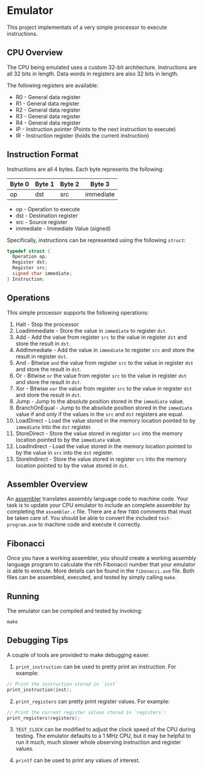 Emulator
========

This project implementats of a very simple processor to execute instructions.

CPU Overview
------------

The CPU being emulated uses a custom 32-bit architecture. Instructions are all 32 bits in length. Data words in registers are also 32 bits in length.

The following registers are available:

- R0 - General data register
- R1 - General data register
- R2 - General data register
- R3 - General data register
- R4 - General data register
- IP - Instruction pointer (Points to the next instruction to execute)
- IR - Instruction register (holds the current instruction)

Instruction Format
------------------

Instructions are all 4 bytes. Each byte represents the following:

| Byte 0      | Byte 1    | Byte 2    | Byte 3    |
|-------------|-----------|-----------|-----------|
| op          | dst       | src       | immediate |

- op - Operation to execute
- dst - Destination register
- src - Source register
- immediate - Immediate Value (signed)

Specifically, instructions can be represented using the following `struct`:

```c
typedef struct {
  Operation op;
  Register dst;
  Register src;
  signed char immediate;
} Instruction;
```

Operations
----------

This simple processor supports the following operations:

1. Halt - Stop the processor
2. LoadImmediate - Store the value in `immediate` to register `dst`.
3. Add - Add the value from register `src` to the value in register `dst` and store the result in `dst`.
4. AddImmediate - Add the value in `immediate` to register `src` and store the result in register `dst`.
5. And - Bitwise `and` the value from register `src` to the value in register `dst` and store the result in `dst`.
6. Or - Bitwise `or` the value from register `src` to the value in register `dst` and store the result in `dst`.
7. Xor - Bitwise `xor` the value from register `src` to the value in register `dst` and store the result in `dst`.
8. Jump - Jump to the absolute position stored in the `immediate` value.
9. BranchOnEqual - Jump to the absolute position stored in the `immediate` value if and only if the values in the `src` and `dst` registers are equal.
10. LoadDirect - Load the value stored in the memory location pointed to by `immediate` into the `dst` register.
11. StoreDirect - Store the value stored in register `src` into the memory location pointed to by the `immediate` value.
12. LoadIndirect - Load the value stored in the memory location pointed to by the value in `src` into the `dst` register.
13. StoreIndirect - Store the value stored in register `src` into the memory location pointed to by the value stored in `dst`.

Assembler Overview
------------------

An [assembler](https://en.wikipedia.org/wiki/Assembly_language#Assembler) translates assembly language code to machine code. Your task is to update your CPU emulator to include an complete assembler by completing the `assembler.c` file. There are a few `TODO` comments that must be taken care of. You should be able to convert the included `test-program.asm` to machine code and execute it correctly.

Fibonacci
---------

Once you have a working assembler, you should create a working assembly language program to calculate the nth Fibonacci number that your emulator is able to execute. More details can be found in the `fibonacci.asm` file. Both files can be assembled, executed, and tested by simply calling `make`.

Running
-------

The emulator can be compiled and tested by invoking:

```
make
```

Debugging Tips
--------------

A couple of tools are provided to make debugging easier.

1. `print_instruction` can be used to pretty print an instruction. For example:

```c
// Print the instruction stored in `inst`
print_instruction(inst);
```

2. `print_registers` can pretty print register values. For example:

```c
// Print the current register values stored in `registers`:
print_registers(registers);
```

3. `TEST_CLOCK` can be modified to adjust the clock speed of the CPU during testing. The emulator defaults to a 1 MHz CPU, but it may be helpful to run it much, much slower whole observing instruction and register values.

4. `printf` can be used to print any values of interest.
